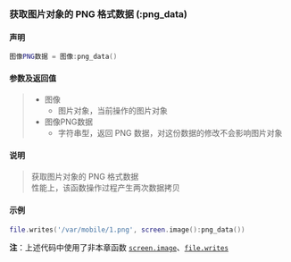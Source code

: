 ### 获取图片对象的 PNG 格式数据 \(**:png\_data**\)


#### 声明
```lua
图像PNG数据 = 图像:png_data()
```


#### 参数及返回值
> - 图像
>   - 图片对象，当前操作的图片对象
> - 图像PNG数据
>   - 字符串型，返回 PNG 数据，对这份数据的修改不会影响图片对象


#### 说明
> 获取图片对象的 PNG 格式数据  
> 性能上，该函数操作过程产生两次数据拷贝  


#### 示例  
```lua
file.writes('/var/mobile/1.png', screen.image():png_data())
```
**注**：上述代码中使用了非本章函数 [`screen.image`](/Handbook/screen/screen.image.md)、[`file.writes`](/Handbook/file/file.writes.md)

